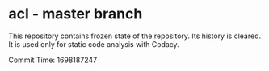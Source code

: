 # acl - master branch

This repository contains frozen state of the repository.
Its history is cleared. It is used only for static code
analysis with Codacy.

Commit Time: 1698187247